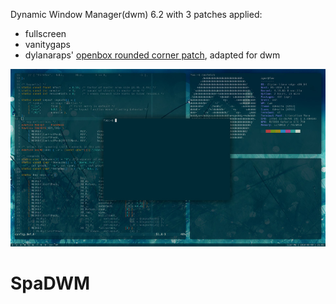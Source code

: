 Dynamic Window Manager(dwm) 6.2 with 3 patches applied:
- fullscreen
- vanitygaps
- dylanaraps' [openbox rounded corner patch](https://github.com/dylanaraps/openbox-patched), adapted for dwm

![Screenshot](/screenshot.jpg)
# SpaDWM
